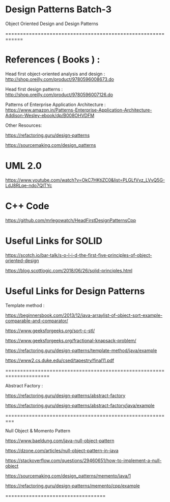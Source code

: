 # Design Patterns Batch-3
 Object Oriented Design and Design Patterns
 

============================================================

# References ( Books ) :

Head first object-oriented analysis and design : http://shop.oreilly.com/product/9780596008673.do

Head first design patterns : http://shop.oreilly.com/product/9780596007126.do

Patterns of Enterprise Application Architecture : 
https://www.amazon.in/Patterns-Enterprise-Application-Architecture-Addison-Wesley-ebook/dp/B008OHVDFM

Other Resources: 

https://refactoring.guru/design-patterns

https://sourcemaking.com/design_patterns

#   UML 2.0

https://www.youtube.com/watch?v=OkC7HKtiZC0&list=PLGLfVvz_LVvQ5G-LdJ8RLqe-ndo7QITYc

# C++ Code

https://github.com/mrlegowatch/HeadFirstDesignPatternsCpp

# Useful Links for SOLID

https://scotch.io/bar-talk/s-o-l-i-d-the-first-five-principles-of-object-oriented-design

https://blog.scottlogic.com/2018/06/26/solid-principles.html

# Useful Links for Design Patterns 


Template method :

https://beginnersbook.com/2013/12/java-arraylist-of-object-sort-example-comparable-and-comparator/

https://www.geeksforgeeks.org/sort-c-stl/

https://www.geeksforgeeks.org/fractional-knapsack-problem/

https://refactoring.guru/design-patterns/template-method/java/example

https://www2.cs.duke.edu/csed/tapestry/final11.pdf

=====================================================================

Abstract Factory :

https://refactoring.guru/design-patterns/abstract-factory

https://refactoring.guru/design-patterns/abstract-factory/java/example

=========================================================

Null Object & Momento Pattern

https://www.baeldung.com/java-null-object-pattern

https://dzone.com/articles/null-object-pattern-in-java

https://stackoverflow.com/questions/29460651/how-to-implement-a-null-object

https://sourcemaking.com/design_patterns/memento/java/1

https://refactoring.guru/design-patterns/memento/cpp/example


==================================






